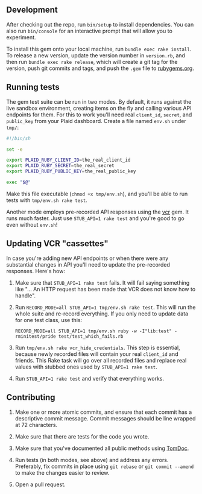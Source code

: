## Development

After checking out the repo, run `bin/setup` to install dependencies. You can also run `bin/console` for an interactive prompt that will allow you to experiment.

To install this gem onto your local machine, run `bundle exec rake install`. To release a new version, update the version number in `version.rb`, and then run `bundle exec rake release`, which will create a git tag for the version, push git commits and tags, and push the `.gem` file to [rubygems.org](https://rubygems.org).

## Running tests

The gem test suite can be run in two modes. By default, it runs against the
live sandbox environment, creating items on the fly and calling various API
endpoints for them. For this to work you'll need real `client_id`, `secret`,
and `public_key` from your Plaid dashboard. Create a file named `env.sh` under
`tmp/`:

```bash
#!/bin/sh

set -e

export PLAID_RUBY_CLIENT_ID=the_real_client_id
export PLAID_RUBY_SECRET=the_real_secret
export PLAID_RUBY_PUBLIC_KEY=the_real_public_key

exec "$@"
```

Make this file executable (`chmod +x tmp/env.sh`), and you'll be able to run tests with
`tmp/env.sh rake test`.

Another mode employs pre-recorded API responses using the
[vcr](https://github.com/vcr/vcr) gem. It runs much faster. Just use
`STUB_API=1 rake test` and you're good to go even without `env.sh`!

## Updating VCR "cassettes"

In case you're adding new API endpoints or when there were any substantial
changes in API you'll need to update the pre-recorded responses. Here's how:

1. Make sure that `STUB_API=1 rake test` fails. It will fail saying something
   like "... An HTTP request has been made that VCR does not know how to
   handle".
2. Run `RECORD_MODE=all STUB_API=1 tmp/env.sh rake test`. This will run the whole suite
   and re-record everything. If you only need to update data for one test class,
   use this:

   ```
   RECORD_MODE=all STUB_API=1 tmp/env.sh ruby -w -I"lib:test" -rminitest/pride test/test_which_fails.rb
   ```
3. Run `tmp/env.sh rake vcr_hide_credentials`. This step is essential, because
   newly recorded files will contain your real `client_id` and friends. This
   Rake task will go over all recorded files and replace real values with
   stubbed ones used by `STUB_API=1 rake test`.
4. Run `STUB_API=1 rake test` and verify that everything works.

## Contributing

1.  Make one or more atomic commits, and ensure that each commit has a
    descriptive commit message. Commit messages should be line wrapped
    at 72 characters.

2.  Make sure that there are tests for the code you wrote.

3.  Make sure that you've documented all public methods using [TomDoc](http://tomdoc.org/).

4.  Run tests (in both modes, see above) and address any errors. Preferably,
    fix commits in place using `git rebase` or `git commit --amend` to make the
    changes easier to review.

5.  Open a pull request.
